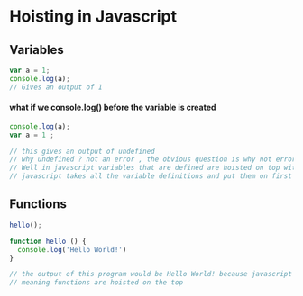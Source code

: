 # Hoisting in Javascript



## Variables
```javascript
var a = 1;
console.log(a);
// Gives an output of 1
```


#### what if we console.log() before the variable is created

```javascript
console.log(a);
var a = 1 ;

// this gives an output of undefined
// why undefined ? not an error , the obvious question is why not error because it doesn't exists yet.
// Well in javascript variables that are defined are hoisted on top without a value
// javascript takes all the variable definitions and put them on first but without as value so they are initialized as undefined.

```


## Functions

```javascript
hello();

function hello () {
  console.log('Hello World!')
}

// the output of this program would be Hello World! because javascript puts function definitions on the top
// meaning functions are hoisted on the top

```
